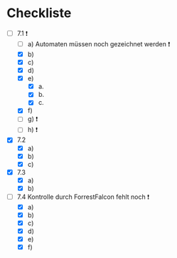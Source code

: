 # Checkliste #

- [ ] 7.1 :heavy_exclamation_mark:
  - [ ] a) Automaten müssen noch gezeichnet werden :heavy_exclamation_mark:
  - [x] b) 
  - [x] c)
  - [x] d)
  - [x] e)
    - [x] a.
    - [x] b.
    - [x] c.
  - [x] f)
  - [ ] g) :heavy_exclamation_mark:
  - [ ] h) :heavy_exclamation_mark:
- [x] 7.2
  - [x] a)
  - [x] b)
  - [x] c)
- [x] 7.3
  - [x] a)
  - [x] b)
- [ ] 7.4 Kontrolle durch ForrestFalcon fehlt noch  :heavy_exclamation_mark:
  - [x] a)
  - [x] b)
  - [x] c)
  - [x] d)
  - [x] e)
  - [x] f)
